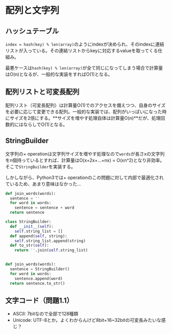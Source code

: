 

# 配列と文字列

## ハッシュテーブル
`index = hash(key) % len(array)`のようにindexが決められ、そのindexに連結リストが入っている。その連結リストからkeyに対応するvalueを取ってくる仕組み。

最悪ケースは`hash(key) % len(array)`が全て同じになってしまう場合で計算量はO(n)となるが、一般的な実装をすればO(1)となる。

## 配列リストと可変長配列

配列リスト（可変長配列）は計算量O(1)でのアクセスを備えつつ、自身のサイズを必要に応じて変更できる配列。一般的な実装では、配列がいっぱいになった時にサイズを2倍にする。**サイズを増やす処理自体は計算量O(n)**だが、処理回数的にはならしでO(1)となる。

## StringBuilder

文字列の+ operationは文字列サイズを増やす処理なので`words`が長さxの文字列をn個持っているとすれば、計算量はO(x+2x+...+nx) = O(xn^2)となり非効率。そこで`StringBuilder`を実装する。

しかしながら、Python3では+ operationのこの問題に対して内部で最適化されているため、あまり意味はなかった...

```python
def join_words(words):
  sentence = ''
  for word in words:
    sentence = sentence + word
  return sentence
```

```python
class StringBuilder:
  def __init__(self):
    self.string_list = [] 
  def append(self, string):
    self.string_list.append(string)  
  def to_str(self):
    return ''.join(self.string_list)

      
def join_words(words):
  sentence = StringBuilder()
  for word in words:
    sentence.append(word)
  return sentence.to_str()
```

## 文字コード（問題1.1）

- ASCII: 7bitなので全部で128種類
- Unicode: UTF-8とか。よくわからんけど8bit+16~32bitの可変長みたいな感じ？